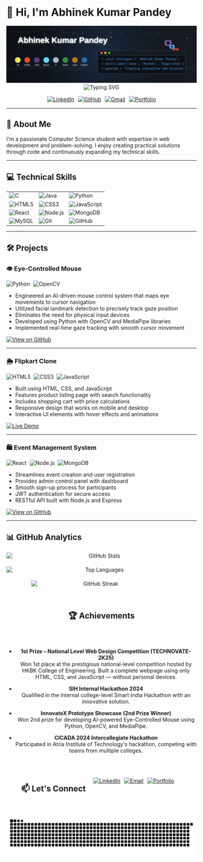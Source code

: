 # 👋 Hi, I'm Abhinek Kumar Pandey

<div align="center">
  <img src="https://raw.githubusercontent.com/Abhinek8987/Abhinek8987/main/banner.svg" width="800" alt="Welcome Banner" style="max-width:100%"/>
</div>

<div align="center">
  <img src="https://readme-typing-svg.herokuapp.com?font=Fira+Code&duration=3000&pause=1000&color=4361EE&center=true&vCenter=true&width=435&lines=Computer+Science+Student;Web+Developer;Problem+Solver;Tech+Enthusiast" alt="Typing SVG" style="max-width:100%"/>
</div>

<div align="center" style="display:flex; flex-wrap:wrap; justify-content:center; gap:10px; margin:15px 0">
  <a href="https://www.linkedin.com/in/abhinek-kumar-pandey-bb8821248/">
    <img src="https://img.shields.io/badge/LinkedIn-0077B5?style=for-the-badge&logo=linkedin&logoColor=white" alt="LinkedIn"/>
  </a>
  <a href="https://github.com/Abhinek8987">
    <img src="https://img.shields.io/badge/GitHub-100000?style=for-the-badge&logo=github&logoColor=white" alt="GitHub"/>
  </a>
  <a href="mailto:kumar12345abhinek@gmail.com">
    <img src="https://img.shields.io/badge/Gmail-D14836?style=for-the-badge&logo=gmail&logoColor=white" alt="Gmail"/>
  </a>
  <a href="https://portfolio-8987.netlify.app/">
    <img src="https://img.shields.io/badge/Portfolio-4285F4?style=for-the-badge&logo=google-chrome&logoColor=white" alt="Portfolio"/>
  </a>
</div>

---

## 🚀 About Me

I'm a passionate Computer Science student with expertise in web development and problem-solving. I enjoy creating practical solutions through code and continuously expanding my technical skills.

---

## 💻 Technical Skills

<div align="center">
  <table>
    <tr>
      <td><img src="https://img.shields.io/badge/C-A8B9CC?style=for-the-badge&logo=c&logoColor=white" alt="C"/></td>
      <td><img src="https://img.shields.io/badge/Java-007396?style=for-the-badge&logo=openjdk&logoColor=white" alt="Java"/></td>
      <td><img src="https://img.shields.io/badge/Python-3776AB?style=for-the-badge&logo=python&logoColor=white" alt="Python"/></td>
    </tr>
    <tr>
      <td><img src="https://img.shields.io/badge/HTML5-E34F26?style=for-the-badge&logo=html5&logoColor=white" alt="HTML5"/></td>
      <td><img src="https://img.shields.io/badge/CSS3-1572B6?style=for-the-badge&logo=css3&logoColor=white" alt="CSS3"/></td>
      <td><img src="https://img.shields.io/badge/JavaScript-F7DF1E?style=for-the-badge&logo=javascript&logoColor=black" alt="JavaScript"/></td>
    </tr>
    <tr>
      <td><img src="https://img.shields.io/badge/React-20232A?style=for-the-badge&logo=react&logoColor=61DAFB" alt="React"/></td>
      <td><img src="https://img.shields.io/badge/Node.js-43853D?style=for-the-badge&logo=node.js&logoColor=white" alt="Node.js"/></td>
      <td><img src="https://img.shields.io/badge/MongoDB-4EA94B?style=for-the-badge&logo=mongodb&logoColor=white" alt="MongoDB"/></td>
    </tr>
    <tr>
      <td><img src="https://img.shields.io/badge/MySQL-4479A1?style=for-the-badge&logo=mysql&logoColor=white" alt="MySQL"/></td>
      <td><img src="https://img.shields.io/badge/Git-F05032?style=for-the-badge&logo=git&logoColor=white" alt="Git"/></td>
      <td><img src="https://img.shields.io/badge/GitHub-181717?style=for-the-badge&logo=github&logoColor=white" alt="GitHub"/></td>
    </tr>
  </table>
</div>

---

## 🛠️ Projects

### 👁️ Eye-Controlled Mouse
<div style="display:flex; flex-wrap:wrap; gap:8px; margin:10px 0">
  <img src="https://img.shields.io/badge/Python-3776AB?style=for-the-badge&logo=python&logoColor=white" alt="Python"/>
  <img src="https://img.shields.io/badge/OpenCV-5C3EE8?style=for-the-badge&logo=opencv&logoColor=white" alt="OpenCV"/>
</div>

- Engineered an AI-driven mouse control system that maps eye movements to cursor navigation
- Utilized facial landmark detection to precisely track gaze position
- Eliminates the need for physical input devices
- Developed using Python with OpenCV and MediaPipe libraries
- Implemented real-time gaze tracking with smooth cursor movement

[![View on GitHub](https://img.shields.io/badge/View_Code-181717?style=for-the-badge&logo=github&logoColor=white)](https://github.com/Abhinek8987/Eye-Controlled-Mouse)

---

### 🌦️ Flipkart Clone
<div style="display:flex; flex-wrap:wrap; gap:8px; margin:10px 0">
  <img src="https://img.shields.io/badge/HTML5-E34F26?style=for-the-badge&logo=html5&logoColor=white" alt="HTML5"/>
  <img src="https://img.shields.io/badge/CSS3-1572B6?style=for-the-badge&logo=css3&logoColor=white" alt="CSS3"/>
  <img src="https://img.shields.io/badge/JavaScript-F7DF1E?style=for-the-badge&logo=javascript&logoColor=black" alt="JavaScript"/>
</div>

- Built using HTML, CSS, and JavaScript
- Features product listing page with search functionality
- Includes shopping cart with price calculations
- Responsive design that works on mobile and desktop
- Interactive UI elements with hover effects and animations

[![Live Demo](https://img.shields.io/badge/Live_Demo-4285F4?style=for-the-badge&logo=google-chrome&logoColor=white)](https://abhinekflipkar.netlify.app/)

---

### 🛍️ Event Management System
<div style="display:flex; flex-wrap:wrap; gap:8px; margin:10px 0">
  <img src="https://img.shields.io/badge/React-20232A?style=for-the-badge&logo=react&logoColor=61DAFB" alt="React"/>
  <img src="https://img.shields.io/badge/Node.js-43853D?style=for-the-badge&logo=node.js&logoColor=white" alt="Node.js"/>
  <img src="https://img.shields.io/badge/MongoDB-4EA94B?style=for-the-badge&logo=mongodb&logoColor=white" alt="MongoDB"/>
</div>

- Streamlines event creation and user registration
- Provides admin control panel with dashboard
- Smooth sign-up process for participants
- JWT authentication for secure access
- RESTful API built with Node.js and Express

[![View on GitHub](https://img.shields.io/badge/View_Code-181717?style=for-the-badge&logo=github&logoColor=white)](https://github.com/Abhinek8987/E-Commerce)

---

## 📊 GitHub Analytics

<div align="center" style="display:flex; flex-wrap:wrap; justify-content:center; gap:20px; margin:20px 0">
  <!-- Main Stats Card -->
  <img src="https://github-readme-stats.vercel.app/api?username=Abhinek8987&show_icons=true&theme=radical&count_private=true&include_all_commits=true" alt="GitHub Stats" style="max-width:100%; min-width:300px; flex:1 1 45%;">
  
  <!-- Language Stats Card -->
  <img src="https://github-readme-stats.vercel.app/api/top-langs/?username=Abhinek8987&layout=compact&theme=radical&hide=php&langs_count=6" alt="Top Languages" style="max-width:100%; min-width:300px; flex:1 1 45%;">

  <!-- Streak Stats -->
  <img src="https://github-readme-streak-stats.herokuapp.com/?user=Abhinek8987&theme=radical" alt="GitHub Streak" style="width:70%; max-width:600px;">

---

## 🏆 Achievements

- **1st Prize – National Level Web Design Competition (TECHNOVATE-2K25)**  
  Won 1st place at the prestigious national-level competition hosted by HKBK College of Engineering. Built a complete webpage using only HTML, CSS, and JavaScript — without personal devices.

- **SIH Internal Hackathon 2024**  
  Qualified in the internal college-level Smart India Hackathon with an innovative solution.

- **InnovateX Prototype Showcase (2nd Prize Winner)**  
  Won 2nd prize for developing AI-powered Eye-Controlled Mouse using Python, OpenCV, and MediaPipe.

- **CICADA 2024 Intercollegiate Hackathon**  
  Participated in Atria Institute of Technology's hackathon, competing with teams from multiple colleges.


## 📫 Let's Connect

<div align="center" style="display:flex; flex-wrap:wrap; justify-content:center; gap:10px; margin:15px 0">
  <a href="https://www.linkedin.com/in/abhinek-kumar-pandey-bb8821248/">
    <img src="https://img.shields.io/badge/LinkedIn-Connect-0A66C2?style=for-the-badge&logo=linkedin&logoColor=white" alt="LinkedIn"/>
  </a>
  <a href="mailto:kumar12345abhinek@gmail.com">
    <img src="https://img.shields.io/badge/Email_Me-D14836?style=for-the-badge&logo=gmail&logoColor=white" alt="Email"/>
  </a>
  <a href="https://portfolio-8987.netlify.app/">
    <img src="https://img.shields.io/badge/View_Portfolio-4285F4?style=for-the-badge&logo=google-chrome&logoColor=white" alt="Portfolio"/>
  </a>
</div>

---

![Footer Animation](https://raw.githubusercontent.com/Abhinek8987/Abhinek8987/output/github-snake.svg)
